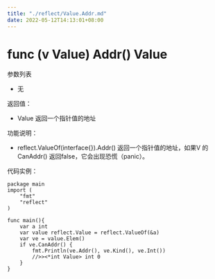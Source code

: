 ```yaml
---
title: "./reflect/Value.Addr.md"
date: 2022-05-12T14:13:01+08:00
---
```

# func (v Value) Addr() Value

参数列表

- 无

返回值：

- Value 返回一个指针值的地址
		
功能说明：

- reflect.ValueOf(interface{}).Addr() 返回一个指针值的地址，如果V 的 CanAddr() 返回false，它会出现恐慌（panic）。

代码实例：
	
	package main
	import (
	    "fmt"
	    "reflect"
	)
	
	func main(){
		var a int
		var value reflect.Value = reflect.ValueOf(&a)
		var ve = value.Elem()
		if ve.CanAddr() {
			fmt.Println(ve.Addr(), ve.Kind(), ve.Int())
			//>><*int Value> int 0
		}
	}
